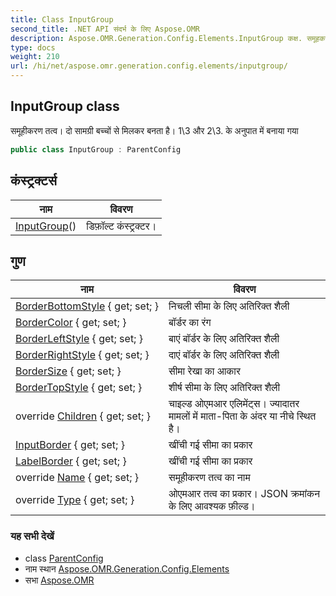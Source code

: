 ```yaml
---
title: Class InputGroup
second_title: .NET API संदर्भ के लिए Aspose.OMR
description: Aspose.OMR.Generation.Config.Elements.InputGroup कक्ष. समूहकरण तत्व द समग्र बच्चं से मलकर बनत है 13 और 23. के अनुपत में बनय गय
type: docs
weight: 210
url: /hi/net/aspose.omr.generation.config.elements/inputgroup/
---
```

## InputGroup class

समूहीकरण तत्व। दो सामग्री बच्चों से मिलकर बनता है। 1\3 और 2\3. के अनुपात में बनाया गया

```csharp
public class InputGroup : ParentConfig
```

## कंस्ट्रक्टर्स

| नाम | विवरण |
| --- | --- |
| [InputGroup](inputgroup/)() | डिफ़ॉल्ट कंस्ट्रक्टर। |

## गुण

| नाम | विवरण |
| --- | --- |
| [BorderBottomStyle](../../aspose.omr.generation.config.elements/inputgroup/borderbottomstyle/) { get; set; } | निचली सीमा के लिए अतिरिक्त शैली |
| [BorderColor](../../aspose.omr.generation.config.elements/inputgroup/bordercolor/) { get; set; } | बॉर्डर का रंग |
| [BorderLeftStyle](../../aspose.omr.generation.config.elements/inputgroup/borderleftstyle/) { get; set; } | बाएं बॉर्डर के लिए अतिरिक्त शैली |
| [BorderRightStyle](../../aspose.omr.generation.config.elements/inputgroup/borderrightstyle/) { get; set; } | दाएं बॉर्डर के लिए अतिरिक्त शैली |
| [BorderSize](../../aspose.omr.generation.config.elements/inputgroup/bordersize/) { get; set; } | सीमा रेखा का आकार |
| [BorderTopStyle](../../aspose.omr.generation.config.elements/inputgroup/bordertopstyle/) { get; set; } | शीर्ष सीमा के लिए अतिरिक्त शैली |
| override [Children](../../aspose.omr.generation.config.elements/inputgroup/children/) { get; set; } | चाइल्ड ओएमआर एलिमेंट्स। ज्यादातर मामलों में माता-पिता के अंदर या नीचे स्थित है। |
| [InputBorder](../../aspose.omr.generation.config.elements/inputgroup/inputborder/) { get; set; } | खींची गई सीमा का प्रकार |
| [LabelBorder](../../aspose.omr.generation.config.elements/inputgroup/labelborder/) { get; set; } | खींची गई सीमा का प्रकार |
| override [Name](../../aspose.omr.generation.config.elements/inputgroup/name/) { get; set; } | समूहीकरण तत्व का नाम |
| override [Type](../../aspose.omr.generation.config.elements/inputgroup/type/) { get; set; } | ओएमआर तत्व का प्रकार। JSON क्रमांकन के लिए आवश्यक फ़ील्ड। |

### यह सभी देखें

* class [ParentConfig](../../aspose.omr.generation.config/parentconfig/)
* नाम स्थान [Aspose.OMR.Generation.Config.Elements](../../aspose.omr.generation.config.elements/)
* सभा [Aspose.OMR](../../)


